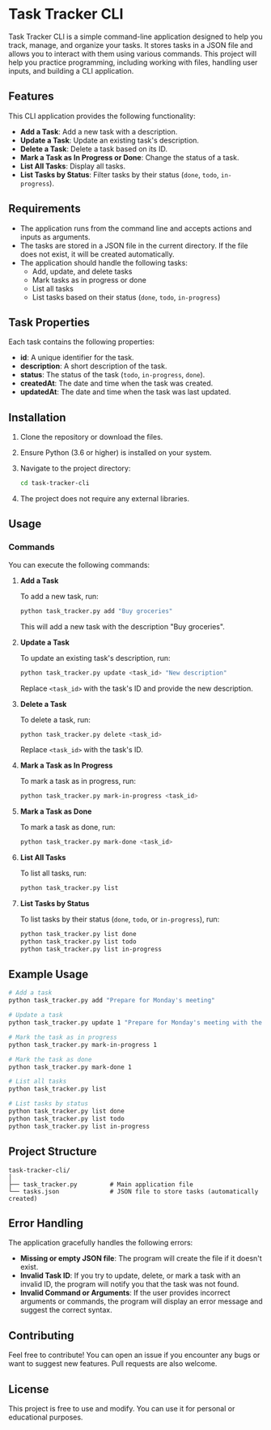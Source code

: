 

# Task Tracker CLI

Task Tracker CLI is a simple command-line application designed to help you track, manage, and organize your tasks. It stores tasks in a JSON file and allows you to interact with them using various commands. This project will help you practice programming, including working with files, handling user inputs, and building a CLI application.

## Features

This CLI application provides the following functionality:

- **Add a Task**: Add a new task with a description.
- **Update a Task**: Update an existing task's description.
- **Delete a Task**: Delete a task based on its ID.
- **Mark a Task as In Progress or Done**: Change the status of a task.
- **List All Tasks**: Display all tasks.
- **List Tasks by Status**: Filter tasks by their status (`done`, `todo`, `in-progress`).

## Requirements

- The application runs from the command line and accepts actions and inputs as arguments.
- The tasks are stored in a JSON file in the current directory. If the file does not exist, it will be created automatically.
- The application should handle the following tasks:
  - Add, update, and delete tasks
  - Mark tasks as in progress or done
  - List all tasks
  - List tasks based on their status (`done`, `todo`, `in-progress`)

## Task Properties

Each task contains the following properties:

- **id**: A unique identifier for the task.
- **description**: A short description of the task.
- **status**: The status of the task (`todo`, `in-progress`, `done`).
- **createdAt**: The date and time when the task was created.
- **updatedAt**: The date and time when the task was last updated.

## Installation

1. Clone the repository or download the files.
2. Ensure Python (3.6 or higher) is installed on your system.
3. Navigate to the project directory:

   ```bash
   cd task-tracker-cli
   ```

4. The project does not require any external libraries.

## Usage

### Commands

You can execute the following commands:

1. **Add a Task**

   To add a new task, run:

   ```bash
   python task_tracker.py add "Buy groceries"
   ```

   This will add a new task with the description "Buy groceries".

2. **Update a Task**

   To update an existing task's description, run:

   ```bash
   python task_tracker.py update <task_id> "New description"
   ```

   Replace `<task_id>` with the task's ID and provide the new description.

3. **Delete a Task**

   To delete a task, run:

   ```bash
   python task_tracker.py delete <task_id>
   ```

   Replace `<task_id>` with the task's ID.

4. **Mark a Task as In Progress**

   To mark a task as in progress, run:

   ```bash
   python task_tracker.py mark-in-progress <task_id>
   ```

5. **Mark a Task as Done**

   To mark a task as done, run:

   ```bash
   python task_tracker.py mark-done <task_id>
   ```

6. **List All Tasks**

   To list all tasks, run:

   ```bash
   python task_tracker.py list
   ```

7. **List Tasks by Status**

   To list tasks by their status (`done`, `todo`, or `in-progress`), run:

   ```bash
   python task_tracker.py list done
   python task_tracker.py list todo
   python task_tracker.py list in-progress
   ```

## Example Usage

```bash
# Add a task
python task_tracker.py add "Prepare for Monday's meeting"

# Update a task
python task_tracker.py update 1 "Prepare for Monday's meeting with the quarterly report"

# Mark the task as in progress
python task_tracker.py mark-in-progress 1

# Mark the task as done
python task_tracker.py mark-done 1

# List all tasks
python task_tracker.py list

# List tasks by status
python task_tracker.py list done
python task_tracker.py list todo
python task_tracker.py list in-progress
```

## Project Structure

```
task-tracker-cli/
│
├── task_tracker.py         # Main application file
└── tasks.json              # JSON file to store tasks (automatically created)
```

## Error Handling

The application gracefully handles the following errors:

- **Missing or empty JSON file**: The program will create the file if it doesn't exist.
- **Invalid Task ID**: If you try to update, delete, or mark a task with an invalid ID, the program will notify you that the task was not found.
- **Invalid Command or Arguments**: If the user provides incorrect arguments or commands, the program will display an error message and suggest the correct syntax.

## Contributing

Feel free to contribute! You can open an issue if you encounter any bugs or want to suggest new features. Pull requests are also welcome.

## License

This project is free to use and modify. You can use it for personal or educational purposes.

